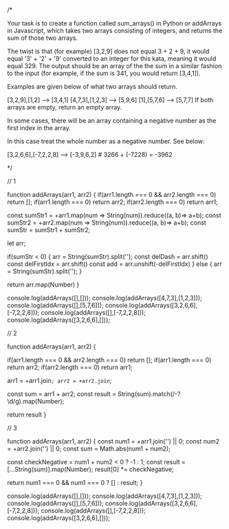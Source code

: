 


/*

Your task is to create a function called sum_arrays() in Python or addArrays in Javascript, which takes two arrays consisting of integers, and returns the sum of those two arrays.

The twist is that (for example) [3,2,9] does not equal 3 + 2 + 9, it would equal '3' + 
'2' + '9' converted to an integer for this kata, meaning it would equal 329. The output
should be an array of the the sum in a similar fashion to the input (for example, 
if the sum is 341, you would return [3,4,1]). 

Examples are given below of what two arrays should return.

[3,2,9],[1,2] --> [3,4,1]
[4,7,3],[1,2,3] --> [5,9,6]
[1],[5,7,6] --> [5,7,7]
If both arrays are empty, return an empty array.

In some cases, there will be an array containing a negative number as the first index in the array. 

In this case treat the whole number as a negative number. See below:

[3,2,6,6],[-7,2,2,8] --> [-3,9,6,2] # 3266 + (-7228) = -3962

*/


// 1

function addArrays(arr1, arr2) {
  if(arr1.length === 0 && arr2.length === 0) return [];
  if(arr1.length === 0) return arr2;
  if(arr2.length === 0) return arr1;


  const sumStr1 = +arr1.map(num => String(num)).reduce((a, b)=> a+b);
  const sumStr2 = +arr2.map(num => String(num)).reduce((a, b)=> a+b);
  const sumStr = sumStr1 + sumStr2;

  let arr;

  if(sumStr < 0) {
    arr = String(sumStr).split('');
    const delDash = arr.shift()
    const delFirstIdx = arr.shift()
    const add = arr.unshift(-delFirstIdx)
  } else {
    arr = String(sumStr).split('');
  }

 return arr.map(Number)
}

console.log(addArrays([],[])); 
console.log(addArrays([4,7,3],[1,2,3])); 
console.log(addArrays([],[5,7,6])); 
console.log(addArrays([3,2,6,6],[-7,2,2,8])); 
console.log(addArrays([],[-7,2,2,8])); 
console.log(addArrays([3,2,6,6],[]));



// 2

function addArrays(arr1, arr2) {

  if(arr1.length === 0 && arr2.length === 0) return [];
  if(arr1.length === 0) return arr2;
  if(arr2.length === 0) return arr1;

  arr1 = +arr1.join``;
  arr2 = +arr2.join``;

  const sum = arr1 + arr2;
  const result = String(sum).match(/-?\d/g).map(Number);

  return result
}


// 3

function addArrays(arr1, arr2) {
  const num1 = +arr1.join('') || 0;
  const num2 = +arr2.join('') || 0;
  const sum = Math.abs(num1 + num2);

  const checkNegative = num1 + num2 < 0 ? -1 : 1;
  const result = [...String(sum)].map(Number);
  result[0] *= checkNegative;
  
  return num1 === 0 && num1 === 0 ? [] : result;
}

console.log(addArrays([],[])); 
console.log(addArrays([4,7,3],[1,2,3])); 
console.log(addArrays([],[5,7,6])); 
console.log(addArrays([3,2,6,6],[-7,2,2,8])); 
console.log(addArrays([],[-7,2,2,8])); 
console.log(addArrays([3,2,6,6],[]));
